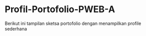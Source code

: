# Profil-Portofolio-PWEB-A
Berikut ini tampilan sketsa portofolio dengan menampilkan profile sederhana
